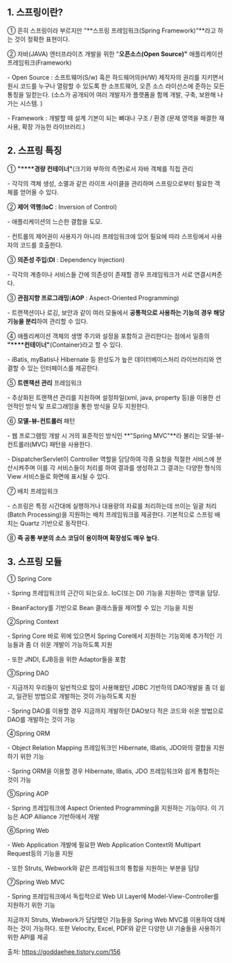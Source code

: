 ## 1. 스프링이란?

① 흔히 스프링이라 부르지만 "**스프링 프레임워크(Spring Framework)"**라고 하는 것이 정확한 표현이다.



② 자바(JAVA) 엔터프라이즈 개발을 위한 "**오픈소스(Open Source)"** 애플리케이션 프레임워크(Framework)



 \- Open Source : 소프트웨어(S/w) 혹은 하드웨어의(H/W) 제작자의 권리를 지키면서 원시 코드를 누구나 열람할 수 있도록 한 소프트웨어, 오픈 소스 라이선스에 준하는 모든 통칭을 일컫는다. (소스가 공개되어 여러 개발자가 플랫폼을 함께 개발, 구축, 보완해 나가는 시스템. )



 \- Framework : 개발할 때 설계 기본이 되는 뼈대나 구조 / 환경 (문제 영역을 해결한 재사용, 확장 가능한 라이브러리.)





## 2. 스프링 특징

① **"****경량 컨테이너"**(크기와 부하의 측면)로서 자바 객체를 직접 관리

 \- 각각의 객체 생성, 소멸과 같은 라이프 사이클을 관리하며 스프링으로부터 필요한 객체를 얻어올 수 있다.

 

② **제어 역행**(**IoC** : Inversion of Control)

 \- 애플리케이션의 느슨한 결합을 도모.

 \- 컨트롤의 제어권이 사용자가 아니라 프레임워크에 있어 필요에 따라 스프링에서 사용자의 코드를 호출한다.

 

③ **의존성 주입**(**DI** : Dependency Injection)

 \- 각각의 계층이나 서비스들 간에 의존성이 존재할 경우 프레임워크가 서로 연결시켜준다.



③ **관점지향 프로그래밍**(**AOP** : Aspect-Oriented Programming)

 \- 트랜잭션이나 로깅, 보안과 같이 여러 모듈에서 **공통적으로 사용하는 기능의 경우 해당 기능을 분리**하여 관리할 수 있다.



④ 애플리케이션 객체의 생명 주기와 설정을 포함하고 관리한다는 점에서 일종의 **"****컨테이너"**(Container)라고 할 수 있다.

 \- iBatis, myBatis나 Hibernate 등 완성도가 높은 데이터베이스처리 라이브러리와 연결할 수 있는 인터페이스를 제공한다.

 

⑤ **트랜잭션 관리** 프레임워크

 \- 추상화된 트랜잭션 관리를 지원하며 설정파일(xml, java, property 등)을 이용한 선언적인 방식 및 프로그래밍을 통한 방식을 모두 지원한다.



⑥ **모델-뷰-컨트롤러** 패턴

 \- 웹 프로그램밍 개발 시 거의 표준적인 방식인 **"Spring MVC"**라 불리는 모델-뷰-컨트롤러(MVC) 패턴을 사용한다. 

 \- DispatcherServlet이 Controller 역할을 담당하여 각종 요청을 적절한 서비스에 분산시켜주며 이를 각 서비스들이 처리를 하여 결과를 생성하고 그 결과는 다양한 형식의 View 서비스들로 화면에 표시될 수 있다.



⑦ 배치 프레임워크

 \- 스프링은 특정 시간대에 실행하거나 대용량의 자료를 처리하는데 쓰이는 일괄 처리(Batch Processing)을 지원하는 배치 프레임워크를 제공한다. 기본적으로 스프링 배치는 Quartz 기반으로 동작한다.



⑧ **즉 공통 부분의 소스 코딩이 용이하며 확장성도 매우 높다.**





## 3. 스프링 모듈





① Spring Core

 \- Spring 프레임워크의 근간이 되는요소. IoC(또는 DI) 기능을 지원하는 영역을 담당.

 \- BeanFactory를 기반으로 Bean 클래스들을 제어할 수 있는 기능을 지원



②Spring Context

 \- Spring Core 바로 위에 있으면서 Spring Core에서 지원하는 기능외에 추가적인 기능들과 좀 더 쉬운 개발이 가능하도록 지원

 \- 또한 JNDI, EJB등을 위한 Adaptor들을 포함



③Spring DAO

 \- 지금까지 우리들이 일반적으로 많이 사용해왔던 JDBC 기반하의 DAO개발을 좀 더 쉽고, 일관된 방법으로 개발하는 것이 가능하도록 지원

 \- Spring DAO를 이용할 경우 지금까지 개발하던 DAO보다 적은 코드와 쉬운 방법으로 DAO를 개발하는 것이 가능



④Spring ORM

 \- Object Relation Mapping 프레임워크인 Hibernate, IBatis, JDO와의 결합을 지원하기 위한 기능 

 \- Spring ORM을 이용할 경우 Hibernate, IBatis, JDO 프레임워크와 쉽게 통합하는 것이 가능



⑤Spring AOP

 \- Spring 프레임워크에 Aspect Oriented Programming을 지원하는 기능이다. 이 기능은 AOP Alliance 기반하에서 개발



⑥Spring Web

 \- Web Application 개발에 필요한 Web Application Context와 Multipart Request등의 기능을 지원

 \- 또한 Struts, Webwork와 같은 프레임워크의 통합을 지원하는 부분을 담당



⑦Spring Web MVC

 \- Spring 프레임워크에서 독립적으로 Web UI Layer에 Model-View-Controller를 지원하기 위한 기능



지금까지 Struts, Webwork가 담당했던 기능들을 Spring Web MVC를 이용하여 대체하는 것이 가능하다. 또한 Velocity, Excel, PDF와 같은 다양한 UI 기술들을 사용하기 위한 API를 제공





출처: https://goddaehee.tistory.com/156